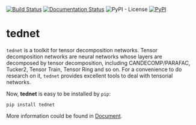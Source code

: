 [![Build Status](https://travis-ci.com/tnbar/tednet.svg?branch=main)](https://github.com/tnbar/tednet)
[![Documentation Status](https://readthedocs.org/projects/tednet/badge/?version=latest)](https://tednet.readthedocs.io/en/latest/?badge=latest)
![PyPI - License](https://img.shields.io/pypi/l/tednet)
[![PyPI](https://img.shields.io/pypi/v/tednet)](https://pypi.org/project/tednet/)

# tednet
``tednet`` is a toolkit for tensor decomposition networks. Tensor decomposition networks are neural networks whose layers are decomposed by tensor decomposition, including CANDECOMP/PARAFAC, Tucker2, Tensor Train, Tensor Ring and so on. For a convenience to do research on it, ``tednet`` provides excellent tools to deal with tensorial networks.


Now, **tednet** is easy to be installed by `pip`:

```shell script
pip install tednet
```

More information could be found in [Document](https://tednet.readthedocs.io/en/latest/index.html).
